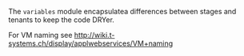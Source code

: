 The `variables` module encapsulatea differences between stages and tenants to keep the code DRYer.

For VM naming see http://wiki.t-systems.ch/display/applwebservices/VM+naming
